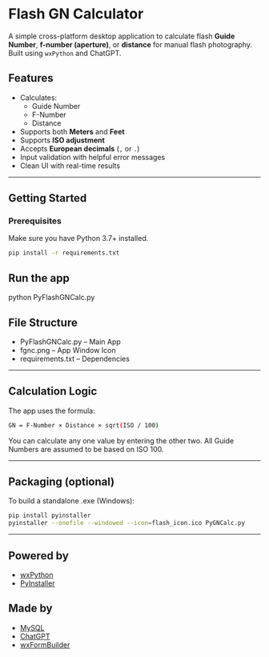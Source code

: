 # Flash GN Calculator

A simple cross-platform desktop application to calculate flash **Guide Number**, **f-number (aperture)**, or **distance** for manual flash photography. Built using `wxPython` and ChatGPT.

## Features

- Calculates:
  -  Guide Number
  -  F-Number
  -  Distance
- Supports both **Meters** and **Feet**
- Supports **ISO adjustment**
- Accepts **European decimals** (`,` or `.`)
- Input validation with helpful error messages
- Clean UI with real-time results

---

## Getting Started

### Prerequisites

Make sure you have Python 3.7+ installed.

```bash
pip install -r requirements.txt
```

##  Run the app
python PyFlashGNCalc.py

## File Structure

- PyFlashGNCalc.py – Main App
- fgnc.png – App Window Icon
- requirements.txt – Dependencies

---

## Calculation Logic

The app uses the formula:

```bash
GN = F-Number × Distance × sqrt(ISO / 100)
```
You can calculate any one value by entering the other two. All Guide Numbers are assumed to be based on ISO 100.

---

## Packaging (optional)
To build a standalone .exe (Windows):

```bash
pip install pyinstaller
pyinstaller --onefile --windowed --icon=flash_icon.ico PyGNCalc.py
```

---

## Powered by

- [wxPython](https://wxpython.org/)
- [PyInstaller](https://pyinstaller.org/)

## Made by

- [MySQL](https://github.com/0r4cl3MySQL)
- [ChatGPT](https://chat.openai.com/)
- [wxFormBuilder](https://github.com/wxFormBuilder/wxFormBuilder)
